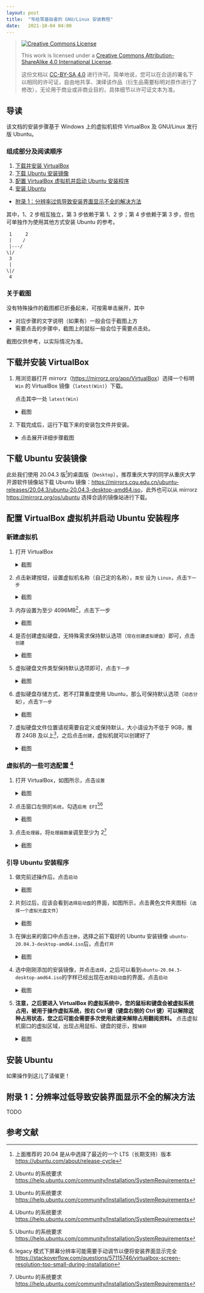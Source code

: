 ```yaml
---
layout: post
title:  "写给零基础者的 GNU/Linux 安装教程"
date:   2021-10-04 04:00 
---
```


> [![Creative Commons License](https://i.creativecommons.org/l/by-sa/4.0/88x31.png.jpg)](http://creativecommons.org/licenses/by-sa/4.0/)
>
> This work is licensed under a [Creative Commons Attribution-ShareAlike 4.0 International License](http://creativecommons.org/licenses/by-sa/4.0/).
>
> 这份文档以 [CC-BY-SA 4.0](https://creativecommons.org/licenses/by-sa/4.0/deed.zh) 进行许可。简单地说，您可以在合适的署名下以相同的许可证，自由地共享、演绎该作品（衍生品需要标明对原作进行了修改），无论用于商业或非商业目的，具体细节以许可证文本为准。

## 导读

该文档的安装步骤基于 Windows 上的虚拟机软件 VirtualBox 及 GNU/Linux 发行版 Ubuntu。

### 组成部分及阅读顺序

1. [下载并安装 VirtualBox](#下载并安装-virtualbox)
2. [下载 Ubuntu 安装镜像](#下载-ubuntu-安装镜像)
3. [配置 VirtualBox 虚拟机并启动 Ubuntu 安装程序](#配置-virtualbox-虚拟机并启动-ubuntu-安装程序)
4. [安装 Ubuntu](#安装-ubuntu)

- [附录 1：分辨率过低导致安装界面显示不全的解决方法](#附录-1分辨率过低导致安装界面显示不全的解决方法)

其中，1、2 步相互独立，第 3 步依赖于第 1、2 步；第 4 步依赖于第 3 步，但也可单独作为使用其他方式安装 Ubuntu 的参考。

```
 1     2
 |    /
 |---/
\|/
 3
 |
\|/
 4
```

### 关于截图

没有特殊操作的截图都已折叠起来，可按需单击展开，其中

- 对应步骤的文字说明（如果有）一般会位于截图上方
- 需要点击的步骤中，截图上的鼠标一般会位于需要点击处。

截图仅供参考，以实际情况为准。

## 下载并安装 VirtualBox

1. 用浏览器打开 mirrorz（<https://mirrorz.org/app/VirtualBox>）选择一个标明 `Win` 的 VirtualBox 镜像（`latest(Win)`）下载。

    
    点击其中一处 `latest(Win)`
    
    <details markdown="1" ><summary>截图</summary>

    ![mirrorz-virtualbox](mirrorz-virtualbox.png.jpg)
    
    </details>

2. 下载完成后，运行下载下来的安装包文件并安装。
    
    <details markdown="1" ><summary>点击展开详细步骤截图</summary>

    > 点击下一步：
    >
    > ![](install-virtualbox-1.png.jpg)
    >
    > 此处可以自定义安装的组件以及安装目录，没有特殊需要可以保留默认设置。点击下一步：
    >
    > ![](install-virtualbox-2.png.jpg)
    >
    > 此处选项无特殊需要可保留默认值。点击下一步：
    >
    > ![](install-virtualbox-3.png.jpg)
    >
    > 点击“是”后将会加入安装状态：
    >
    > ![](install-virtualbox-4.png.jpg)
    >
    > 进入安装状态时可能会弹出请求赋予权限的提示框，点击“是”：（您的安装过程中不一定会有此提示框，如果有，您的提示框也可能无需输入密码）
    >
    > ![](install-virtualbox-6.png.jpg)
    >
    > 正在安装，请稍等片刻：
    >
    > ![](install-virtualbox-7.png.jpg)
    >
    > 安装过程中可能会弹出安装驱动程序的提示，点击“安装”：
    >
    > ![](install-virtualbox-8.png.jpg)
    >
    > 安装完成的界面：
    >
    > ![](install-virtualbox-9.png.jpg)
    </details>


## 下载 Ubuntu 安装镜像

此处我们使用 20.04.3 版[^ubuntu-release]的桌面版（`Desktop`），推荐重庆大学的同学从重庆大学开源软件镜像站下载 Ubuntu 镜像：<https://mirrors.cqu.edu.cn/ubuntu-releases/20.04.3/ubuntu-20.04.3-desktop-amd64.iso>，此外也可以从 mirrorz <https://mirrorz.org/os/ubuntu> 选择合适的镜像站进行下载。

## 配置 VirtualBox 虚拟机并启动 Ubuntu 安装程序

### 新建虚拟机

1. 打开 VirtualBox

    <details markdown="1" ><summary>截图</summary>

    ![](gui.png.jpg)

    </details>

2. 点击新建按钮，设置虚拟机名称（自己定的名称），`类型` 设为 `Linux`，点击`下一步`

    <details markdown="1" ><summary>截图</summary>

    ![](setup-vm-2.png.jpg)

    </details>

3. 内存设置为至少 4096MB[^ubuntu-require]，点击下一步

    <details markdown="1" ><summary>截图</summary>

    ![](setup-vm-3.png.jpg)

    </details>

4. 是否创建虚拟硬盘，无特殊需求保持默认选项（`现在创建虚拟硬盘`）即可，点击`创建`

    <details markdown="1" ><summary>截图</summary>

    ![](setup-vm-4.png.jpg)

    </details>

5. 虚拟硬盘文件类型保持默认选项即可，点击`下一步`

    <details markdown="1" ><summary>截图</summary>

    ![](setup-vm-5.png.jpg)

    </details>

6. 虚拟硬盘存储方式，若不打算重度使用 Ubuntu，那么可保持默认选项（`动态分配`），点击`下一步`

    <details markdown="1" ><summary>截图</summary>

    ![](setup-vm-6.png.jpg)
    
    </details>

7. 虚拟硬盘文件位置请视需要自定义或保持默认，大小请设为不低于 9GB，推荐 24GB 及以上[^ubuntu-require]，之后点击`创建`，虚拟机就可以创建好了

    <details markdown="1" ><summary>截图</summary>

    ![](setup-vm-7.png.jpg)

    创建好的虚拟机：

    ![](config-vm-1.png.jpg)

    </details>


### 虚拟机的一些可选配置 [^ubuntu-require]

1. 打开 VirtualBox，如图所示，点击`设置`

    <details markdown="1" ><summary>截图</summary>

    ![](config-vm-1.png.jpg)

    </details>

2. 点击窗口左侧的`系统`，勾选`启用 EFI`[^ubuntu-require][^efi]

    <details markdown="1" ><summary>截图</summary>

    ![](config-vm-2.png.jpg)

    </details>

3. 点击`处理器`，将`处理器数量`调至至少为 2[^ubuntu-require]

    <details markdown="1" ><summary>截图</summary>

    ![](config-vm-3.png.jpg)

    </details>

### 引导 Ubuntu 安装程序

1. 做完前述操作后，点击`启动`

    <details markdown="1" ><summary>截图</summary>

    ![](load-linux-vm-1.png.jpg)

    </details>

2. 片刻过后，应该会看到`选择启动盘`的界面，如图所示，点击黄色文件夹图标（`选择一个虚拟光盘文件`）

    <details markdown="1" ><summary>截图</summary>

    ![](load-linux-vm-1.png.jpg)

    </details>

3. 在弹出来的窗口中点击`注册`，选择之前下载好的 Ubuntu 安装镜像 `ubuntu-20.04.3-desktop-amd64.iso`后，点击`打开`

    <details markdown="1" ><summary>截图</summary>

    ![](load-linux-vm-2.png.jpg)

    ![](load-linux-vm-3.png.jpg)

    ![](load-linux-vm-4.png.jpg)

    </details>

4. 选中刚刚添加的安装镜像，并点击`选择`，之后可以看到`ubuntu-20.04.3-desktop-amd64.iso`的字样已经出现在`选择启动盘`的界面，点击`启动`

    <details markdown="1" ><summary>截图</summary>

    ![](load-linux-vm-5.png.jpg)

    ![](load-linux-vm-6.png.jpg)

    </details>

5. **注意，之后要进入 VirtualBox 的虚拟系统中，您的鼠标和键盘会被虚拟系统占用，被用于操作虚拟系统，按右 Ctrl 键（键盘右侧的 Ctrl 键）可以解除这种占用状态，您之后可能会需要多次使用此键来解除占用翻阅资料。** 点击虚拟机窗口的虚拟区域，出现占用鼠标、键盘的提示，按`捕获`

    <details markdown="1" ><summary>截图</summary>

    ![](load-linux-vm-7.png.jpg)

    </details>

## 安装 Ubuntu

如果操作到这儿了请催更！

## 附录 1：分辨率过低导致安装界面显示不全的解决方法

TODO

## 参考文献

[^ubuntu-release]: 上面推荐的 20.04 是从中选择了最近的一个 LTS（长期支持）版本 https://ubuntu.com/about/release-cycle

[^ubuntu-require]: Ubuntu 的系统要求 https://help.ubuntu.com/community/Installation/SystemRequirements

[^efi]: legacy 模式下屏幕分辨率可能需要手动调节以便将安装界面显示完全 https://stackoverflow.com/questions/57115746/virtualbox-screen-resolution-too-small-during-installation